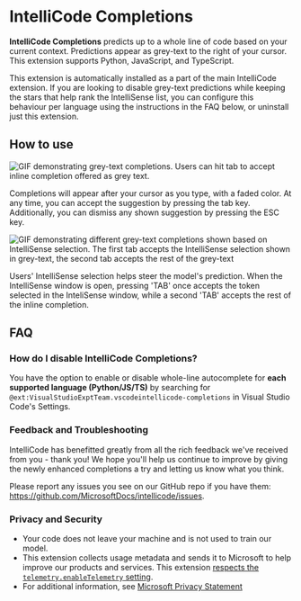 # IntelliCode Completions

**IntelliCode Completions** predicts up to a whole line of code based on your current context. Predictions appear as grey-text to the right of your cursor. This extension supports Python, JavaScript, and TypeScript.

This extension is automatically installed as a part of the main IntelliCode extension. If you are looking to disable grey-text predictions while keeping the stars that help rank the IntelliSense list, you can configure this behaviour per language using the instructions in the FAQ below, or uninstall just this extension.

## How to use

![GIF demonstrating grey-text completions. Users can hit tab to accept inline completion offered as grey text.](https://aka.ms/intellicode/assets/visualstudioexptteam.vscodeintellicode-completions/vscode-wlc-1.gif)

Completions will appear after your cursor as you type, with a faded color. At any time, you can accept the suggestion by pressing the tab key. Additionally, you can dismiss any shown suggestion by pressing the ESC key.

![GIF demonstrating different grey-text completions shown based on IntelliSense selection. The first tab accepts the IntelliSense selection shown in grey-text, the second tab accepts the rest of the grey-text](https://aka.ms/intellicode/assets/visualstudioexptteam.vscodeintellicode-completions/vscode-wlc-intellisense.gif)

Users' IntelliSense selection helps steer the model's prediction. When the IntelliSense window is open, pressing 'TAB' once accepts the token selected in the InteliSense window, while a second 'TAB' accepts the rest of the inline completion.

## FAQ

### How do I disable IntelliCode Completions?

You have the option to enable or disable whole-line autocomplete for **each supported language (Python/JS/TS)** by searching for `@ext:VisualStudioExptTeam.vscodeintellicode-completions` in Visual Studio Code's Settings.

### Feedback and Troubleshooting

IntelliCode has benefitted greatly from all the rich feedback we've received from you - thank you! We hope you'll help us continue to improve by giving the newly enhanced completions a try and letting us know what you think.

Please report any issues you see on our GitHub repo if you have them: <https://github.com/MicrosoftDocs/intellicode/issues>.

### Privacy and Security

- Your code does not leave your machine and is not used to train our model.
- This extension collects usage metadata and sends it to Microsoft to help improve our products and services. This extension [respects the `telemetry.enableTelemetry` setting](https://code.visualstudio.com/docs/supporting/faq#_how-to-disable-telemetry-reporting).
- For additional information, see [Microsoft Privacy Statement](https://privacy.microsoft.com/en-us/privacystatement)
